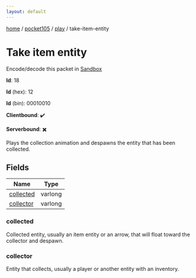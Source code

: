 ```yaml
---
layout: default
---
```


[home](/)  /  [pocket105](/protocol/pocket105)  /  [play](/protocol/pocket105/play)  /  take-item-entity

# Take item entity

Encode/decode this packet in [Sandbox](../../../sandbox/pocket105#play.take_item_entity)

**Id**: 18

**Id** (hex): 12

**Id** (bin): 00010010

**Clientbound**: ✔️

**Serverbound**: ✖️

Plays the collection animation and despawns the entity that has been collected.

## Fields

Name | Type
---|---
[collected](#collected) | varlong
[collector](#collector) | varlong

### collected

Collected entity, usually an item entity or an arrow, that will float toward the collector and despawn.

### collector

Entity that collects, usually a player or another entity with an inventory.
